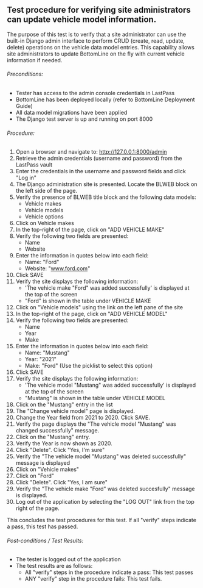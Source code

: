 ## Test procedure for verifying site administrators can update vehicle model information.

The purpose of this test is to verify that a site administrator can use the built-in Django admin interface to perform CRUD (create, read, update, delete) operations on the vehicle data model entries. This capability allows site administrators to update BottomLine on the fly with current vehicle information if needed.

###### Preconditions:
- Tester has access to the admin console credentials in LastPass
- BottomLine has been deployed locally (refer to BottomLine Deployment Guide)
- All data model migrations have been applied
- The Django test server is up and running on port 8000

###### Procedure:
1. Open a browser and navigate to: http://127.0.0.1:8000/admin
2. Retrieve the admin credentials (username and password) from the LastPass vault
3. Enter the credentials in the username and password fields and click "Log in"
4. The Django administration site is presented. Locate the BLWEB block on the left side of the page.
5. Verify the presence of BLWEB title block and the following data models:
    - Vehicle makes
    - Vehicle models
    - Vehicle options
6. Click on Vehicle makes
7. In the top-right of the page, click on "ADD VEHICLE MAKE"
8. Verify the following two fields are presented:
    - Name
    - Website
9. Enter the information in quotes below into each field:
    - Name: "Ford"
    - Website: "www.ford.com"
10. Click SAVE
11. Verify the site displays the following information:
    - 'The vehicle make "Ford" was added successfully' is displayed at the top of the screen
    - "Ford" is shown in the table under VEHICLE MAKE
12. Click on "Vehicle models" using the link on the left pane of the site
13. In the top-right of the page, click on "ADD VEHICLE MODEL"
14. Verify the following two fields are presented:
    - Name
    - Year
    - Make
15. Enter the information in quotes below into each field:
    - Name: "Mustang"
    - Year: "2021"
    - Make: "Ford" (Use the picklist to select this option)
16. Click SAVE
17. Verify the site displays the following information:
    - 'The vehicle model "Mustang" was added successfully' is displayed at the top of the screen
    - "Mustang" is shown in the table under VEHICLE MODEL
18. Click on the "Mustang" entry in the list
19. The "Change vehicle model" page is displayed.
20. Change the Year field from 2021 to 2020. Click SAVE.
21. Verify the page displays the "The vehicle model "Mustang" was changed successfully" message.
22. Click on the "Mustang" entry. 
23. Verify the Year is now shown as 2020.
24. Click "Delete". Click "Yes, I'm sure"
25. Verify the "The vehicle model "Mustang" was deleted successfully" message is displayed
26. Click on "Vehicle makes"
27. Click on "Ford"
28. Click "Delete". Click "Yes, I am sure"
29. Verify the "The vehicle make "Ford" was deleted succesfully" message is displayed.
30. Log out of the application by selecting the "LOG OUT" link from the top right of the page.

This concludes the test procedures for this test. If all "verify" steps indicate a pass, this test has passed.

###### Post-conditions / Test Results:
 - The tester is logged out of the application
 - The test results are as follows:
    - All "verify" steps in the procedure indicate a pass: This test passes 
    - ANY "verify" step in the procedure fails: This test fails.